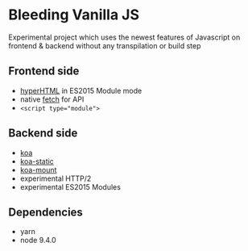 # Bleeding Vanilla JS

Experimental project which uses the newest features of Javascript on frontend & backend without any transpilation or build step

## Frontend side

- [hyperHTML](https://github.com/WebReflection/hyperHTML) in ES2015 Module mode
- native [fetch](https://developer.mozilla.org/en-US/docs/Web/API/Fetch_API) for API
- `<script type="module">`

## Backend side

- [koa](http://koajs.com/)
- [koa-static](https://github.com/koajs/static)
- [koa-mount](https://github.com/koajs/mount)
- experimental HTTP/2
- experimental ES2015 Modules

## Dependencies

- yarn
- node 9.4.0
